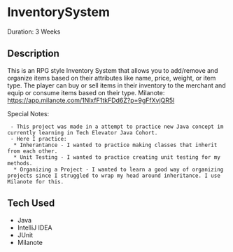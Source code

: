 # InventorySystem
Duration: 3 Weeks

## Description

  This is an RPG style Inventory System that allows you to add/remove and organize items based on their attributes like name, price, weight, or item type. The player can buy or sell items in their inventory to the merchant and equip or consume items based on their type.
  Milanote: https://app.milanote.com/1NlxfF1tkFDd6Z?p=9gFfXvjQR5l
  
  Special Notes:
   
     - This project was made in a attempt to practice new Java concept im currently learning in Tech Elevator Java Cohort.
     - Here I practice:
      * Inherantance - I wanted to practice making classes that inherit from each other.
      * Unit Testing - I wanted to practice creating unit testing for my methods.
      * Organizing a Project - I wanted to learn a good way of organizing projects since I struggled to wrap my head around inheritance. I use Milanote for this.

## Tech Used

  - Java
  - IntelliJ IDEA
  - JUnit
  - Milanote

 

